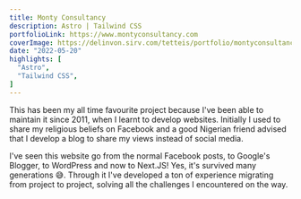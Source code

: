 ```yaml
---
title: Monty Consultancy
description: Astro | Tailwind CSS
portfolioLink: https://www.montyconsultancy.com
coverImage: https://delinvon.sirv.com/tetteis/portfolio/montyconsultancy.png
date: "2022-05-20"
highlights: [
  "Astro",
  "Tailwind CSS",
]
---
```

This has been my all time favourite project because I've been able to maintain it since 2011, when I learnt to develop websites. Initially I used to share my religious beliefs on Facebook and a good Nigerian friend advised that I develop a blog to share my views instead of social media.  

I've seen this website go from the normal Facebook posts, to Google's Blogger, to WordPress and now to Next.JS! Yes, it's survived many generations 😅. Through it I've developed a ton of experience migrating from project to project, solving all the challenges I encountered on the way.
